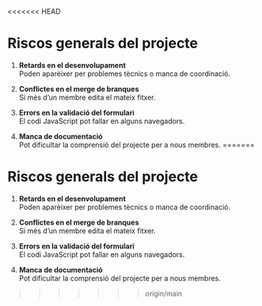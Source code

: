 <<<<<<< HEAD
# Riscos generals del projecte

1. **Retards en el desenvolupament**  
   Poden aparèixer per problemes tècnics o manca de coordinació.

2. **Conflictes en el merge de branques**  
   Si més d’un membre edita el mateix fitxer.

3. **Errors en la validació del formulari**  
   El codi JavaScript pot fallar en alguns navegadors.

4. **Manca de documentació**  
   Pot dificultar la comprensió del projecte per a nous membres.
=======
# Riscos generals del projecte

1. **Retards en el desenvolupament**  
   Poden aparèixer per problemes tècnics o manca de coordinació.

2. **Conflictes en el merge de branques**  
   Si més d’un membre edita el mateix fitxer.

3. **Errors en la validació del formulari**  
   El codi JavaScript pot fallar en alguns navegadors.

4. **Manca de documentació**  
   Pot dificultar la comprensió del projecte per a nous membres.
>>>>>>> origin/main
